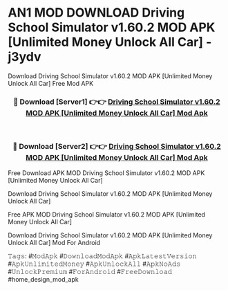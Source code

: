 # AN1 MOD DOWNLOAD Driving School Simulator v1.60.2 MOD APK [Unlimited Money Unlock All Car] - j3ydv
Download Driving School Simulator v1.60.2 MOD APK [Unlimited Money Unlock All Car] Free Mod APK

<div align="center">
<h3>🔴 Download [Server1] 👉👉 <a href="https://apk-comot.site?title=Driving_School_Simulator_v1.60.2_MOD_APK_[Unlimited_Money_Unlock_All_Car]">Driving School Simulator v1.60.2 MOD APK [Unlimited Money Unlock All Car] Mod Apk</a></h3><br>

<h3>🔴 Download [Server2] 👉👉 <a href="https://apk-comot.site?title=Driving_School_Simulator_v1.60.2_MOD_APK_[Unlimited_Money_Unlock_All_Car]">Driving School Simulator v1.60.2 MOD APK [Unlimited Money Unlock All Car] Mod Apk</a></h3>
</div>


Free Download APK MOD Driving School Simulator v1.60.2 MOD APK [Unlimited Money Unlock All Car]

Download Driving School Simulator v1.60.2 MOD APK [Unlimited Money Unlock All Car] 

Free APK MOD Driving School Simulator v1.60.2 MOD APK [Unlimited Money Unlock All Car] 

Download Driving School Simulator v1.60.2 MOD APK [Unlimited Money Unlock All Car] Mod For Android

𝚃𝚊𝚐𝚜: #𝙼𝚘𝚍𝙰𝚙𝚔 #𝙳𝚘𝚠𝚗𝚕𝚘𝚊𝚍𝙼𝚘𝚍𝙰𝚙𝚔 #𝙰𝚙𝚔𝙻𝚊𝚝𝚎𝚜𝚝𝚅𝚎𝚛𝚜𝚒𝚘𝚗 #𝙰𝚙𝚔𝚄𝚗𝚕𝚒𝚖𝚒𝚝𝚎𝚍𝙼𝚘𝚗𝚎𝚢 #𝙰𝚙𝚔𝚄𝚗𝚕𝚘𝚌𝚔𝙰𝚕𝚕 #𝙰𝚙𝚔𝙽𝚘𝙰𝚍𝚜 #𝚄𝚗𝚕𝚘𝚌𝚔𝙿𝚛𝚎𝚖𝚒𝚞𝚖 #𝙵𝚘𝚛𝙰𝚗𝚍𝚛𝚘𝚒𝚍 #𝙵𝚛𝚎𝚎𝙳𝚘𝚠𝚗𝚕𝚘𝚊𝚍 #home_design_mod_apk